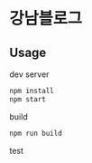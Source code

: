 # 강남블로그

## Usage

dev server

```sh
npm install
npm start
```

build

```sh
npm run build
```
test
